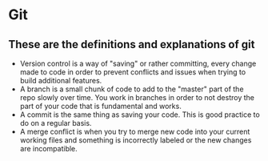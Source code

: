# Git 

## These are the definitions and explanations of git

* Version control is a way of "saving" or rather committing, every change made to code in order to prevent conflicts and issues when trying to build additional features.
* A branch is a small chunk of code to add to the "master" part of the repo slowly over time. You work in branches in order to not destroy the part of your code that is fundamental and works.
* A commit is the same thing as saving your code. This is good practice to do on a regular basis.
* A merge conflict is when you try to merge new code into your current working files and something is incorrectly labeled or the new changes are incompatible.